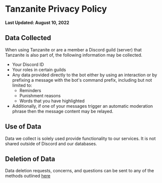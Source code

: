 # Tanzanite Privacy Policy

**Last Updated: August 10, 2022**

## Data Collected

When using Tanzanite or are a member a Discord guild (server) that Tanzanite is also part of, the following information may be collected.

- Your Discord ID
- Your roles in certain guilds
- Any data provided directly to the bot either by using an interaction or by prefixing a message with the bot's command prefix, including but not limited to:
  - Reminders
  - Punishment reasons
  - Words that you have highlighted
- Additionally, if one of your messages trigger an automatic moderation phrase then the message content may be relayed.

## Use of Data

Data we collect is solely used provide functionality to our services. It is not shared outside of Discord and our databases.

## Deletion of Data

Data deletion requests, concerns, and questions can be sent to any of the methods outlined [here](contact.md)
